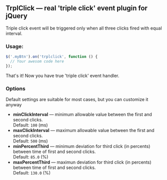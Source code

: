## TrplClick &mdash; real 'triple click' event plugin for jQuery

Triple click event will be triggered only when all three clicks fired with equal interval.


### Usage: 
```javascript
$('.myBtn').on('trplclick', function () {
  // Your awesom code here
});
```
That's it! Now you have true 'triple click' event handler.

### Options
Default settings are suitable for most cases, but you can customize it anyway
* **minClickInterval** &mdash; minimum allowable value between the first and second clicks. <br>Default: `100` (ms)
* **maxClickInterval** &mdash; maximum allowable value between the first and second clicks. <br>Default: `500` (ms)
* **minPercentThird** &mdash; minimum deviation for third click (in percents) between time of first and second clicks. <br>Default: `85.0` (%)
* **maxPercentThird** &mdash; maximun deviation for third click (in percents) between time of first and second clicks. <br>Default: `130.0` (%)
